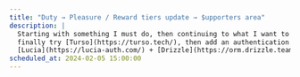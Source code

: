 ```yaml
---
title: "Duty → Pleasure / Reward tiers update → $upporters area"
description: |
  Starting with something I must do, then continuing to what I want to do:
  finally try [Turso](https://turso.tech/), then add an authentication system with 
  [Lucia](https://lucia-auth.com/) + [Drizzle](https://orm.drizzle.team/)
scheduled_at: 2024-02-05 15:00:00
---
```

